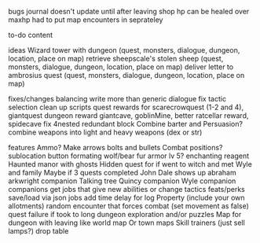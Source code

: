 
bugs
journal doesn't update until after leaving shop
hp can be healed over maxhp
had to put map encounters in seprateley

to-do content

ideas
Wizard tower with dungeon  (quest, monsters, dialogue, dungeon, location, place on map)
retrieve sheepscale's stolen sheep  (quest, monsters, dialogue, dungeon, location, place on map)
deliver letter to ambrosius quest (quest, monsters, dialogue, dungeon, location, place on map)

fixes/changes
balancing
write more than generic dialogue
fix tactic selection
clean up scripts
quest rewards for scarecrowquest (1-2 and 4), giantquest
dungeon reward giantcave, goblinMine, better ratcellar reward, spidecave
fix 4nested redundant block
Combine barter and Persuasion?
combine weapons into light and heavy weapons (dex or str)

features
Ammo? Make arrows bolts and bullets
Combat positions?
sublocation button formating
wolf/bear fur armor lv 5?
enchanting reagent
Haunted manor with ghosts 
Hidden quest for if went to witch and met Wyle and family 
Maybe if 3 quests completed John Dale shows up
abraham arkwright companion
Talking tree
Quincy companion
Wyle companion
companions get jobs that give new abilities or change tactics
feats/perks
save/load via json
jobs
add time delay for log
Property (include your own allotments)
random encounter that forces combat (set movement as false)
quest failure if took to long
dungeon exploration and/or puzzles
Map for dungeon with leaving like world map
Or town maps
Skill trainers (just sell lamps?)
drop table